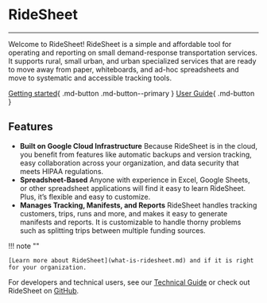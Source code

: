 # RideSheet

---

Welcome to RideSheet! RideSheet is a simple and affordable tool for operating and reporting on small demand-response transportation services. It supports rural, small urban, and urban specialized services that are ready to move away from paper, whiteboards, and ad-hoc spreadsheets and move to systematic and accessible tracking tools.

[Getting started](getting-started.md){ .md-button .md-button--primary }
[User Guide](user-guide/index.md){ .md-button }

## Features

- **Built on Google Cloud Infrastructure** Because RideSheet is in the cloud, you benefit from features like automatic backups and version tracking, easy collaboration across your organization, and data security that meets HIPAA regulations.
- **Spreadsheet-Based** Anyone with experience in Excel, Google Sheets, or other spreadsheet applications will find it easy to learn RideSheet. Plus, it’s flexible and easy to customize.
- **Manages Tracking, Manifests, and Reports** RideSheet handles tracking customers, trips, runs and more, and makes it easy to generate manifests and reports. It is customizable to handle thorny problems such as splitting trips between multiple funding sources.

!!! note ""

    [Learn more about RideSheet](what-is-ridesheet.md) and if it is right for your organization.

For developers and technical users, see our [Technical Guide](technical-guide/index.md) or check out RideSheet on [GitHub](https://github.com/full-path/ridesheet).